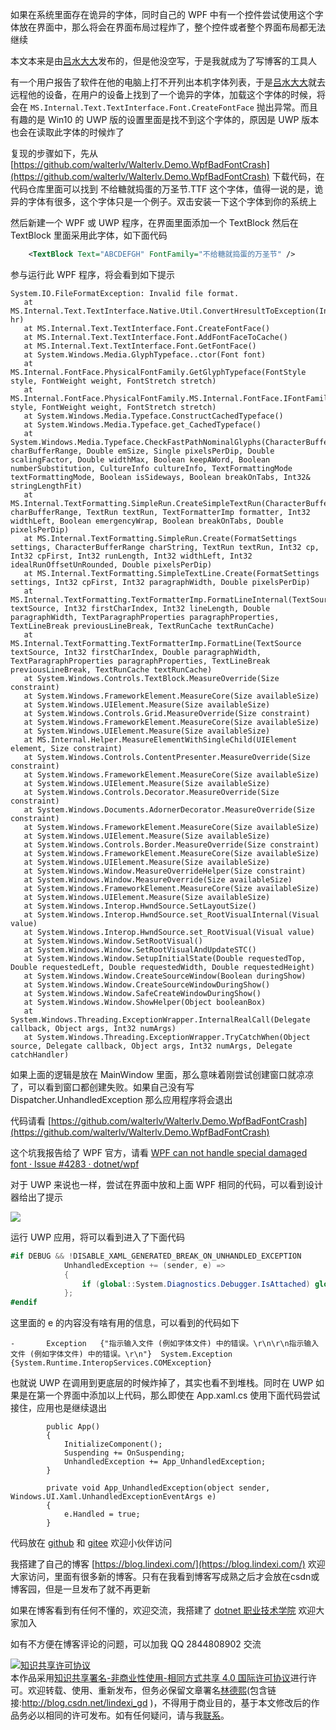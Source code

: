 
如果在系统里面存在诡异的字体，同时自己的 WPF 中有一个控件尝试使用这个字体放在界面中，那么将会在界面布局过程炸了，整个控件或者整个界面布局都无法继续

<!--more-->


<!-- 发布 -->

本文本来是由[吕水大大](http://blog.walterlv.com/)发布的，但是他没空写，于是我就成为了写博客的工具人

有一个用户报告了软件在他的电脑上打不开列出本机字体列表，于是[吕水大大](http://blog.walterlv.com/)就去远程他的设备，在用户的设备上找到了一个诡异的字体，加载这个字体的时候，将会在 `MS.Internal.Text.TextInterface.Font.CreateFontFace` 抛出异常。而且有趣的是 Win10 的 UWP 版的设置里面是找不到这个字体的，原因是 UWP 版本也会在读取此字体的时候炸了

复现的步骤如下，先从 [https://github.com/walterlv/Walterlv.Demo.WpfBadFontCrash](https://github.com/walterlv/Walterlv.Demo.WpfBadFontCrash) 下载代码，在代码仓库里面可以找到 不给糖就捣蛋的万圣节.TTF 这个字体，值得一说的是，诡异的字体有很多，这个字体只是一个例子。双击安装一下这个字体到你的系统上

然后新建一个 WPF 或 UWP 程序，在界面里面添加一个 TextBlock 然后在 TextBlock 里面采用此字体，如下面代码

```xml
    <TextBlock Text="ABCDEFGH" FontFamily="不给糖就捣蛋的万圣节" />
```

参与运行此 WPF 程序，将会看到如下提示

```
System.IO.FileFormatException: Invalid file format.
   at MS.Internal.Text.TextInterface.Native.Util.ConvertHresultToException(Int32 hr)
   at MS.Internal.Text.TextInterface.Font.CreateFontFace()
   at MS.Internal.Text.TextInterface.Font.AddFontFaceToCache()
   at MS.Internal.Text.TextInterface.Font.GetFontFace()
   at System.Windows.Media.GlyphTypeface..ctor(Font font)
   at MS.Internal.FontFace.PhysicalFontFamily.GetGlyphTypeface(FontStyle style, FontWeight weight, FontStretch stretch)
   at MS.Internal.FontFace.PhysicalFontFamily.MS.Internal.FontFace.IFontFamily.GetTypefaceMetrics(FontStyle style, FontWeight weight, FontStretch stretch)
   at System.Windows.Media.Typeface.ConstructCachedTypeface()
   at System.Windows.Media.Typeface.get_CachedTypeface()
   at System.Windows.Media.Typeface.CheckFastPathNominalGlyphs(CharacterBufferRange charBufferRange, Double emSize, Single pixelsPerDip, Double scalingFactor, Double widthMax, Boolean keepAWord, Boolean numberSubstitution, CultureInfo cultureInfo, TextFormattingMode textFormattingMode, Boolean isSideways, Boolean breakOnTabs, Int32& stringLengthFit)
   at MS.Internal.TextFormatting.SimpleRun.CreateSimpleTextRun(CharacterBufferRange charBufferRange, TextRun textRun, TextFormatterImp formatter, Int32 widthLeft, Boolean emergencyWrap, Boolean breakOnTabs, Double pixelsPerDip)
   at MS.Internal.TextFormatting.SimpleRun.Create(FormatSettings settings, CharacterBufferRange charString, TextRun textRun, Int32 cp, Int32 cpFirst, Int32 runLength, Int32 widthLeft, Int32 idealRunOffsetUnRounded, Double pixelsPerDip)
   at MS.Internal.TextFormatting.SimpleTextLine.Create(FormatSettings settings, Int32 cpFirst, Int32 paragraphWidth, Double pixelsPerDip)
   at MS.Internal.TextFormatting.TextFormatterImp.FormatLineInternal(TextSource textSource, Int32 firstCharIndex, Int32 lineLength, Double paragraphWidth, TextParagraphProperties paragraphProperties, TextLineBreak previousLineBreak, TextRunCache textRunCache)
   at MS.Internal.TextFormatting.TextFormatterImp.FormatLine(TextSource textSource, Int32 firstCharIndex, Double paragraphWidth, TextParagraphProperties paragraphProperties, TextLineBreak previousLineBreak, TextRunCache textRunCache)
   at System.Windows.Controls.TextBlock.MeasureOverride(Size constraint)
   at System.Windows.FrameworkElement.MeasureCore(Size availableSize)
   at System.Windows.UIElement.Measure(Size availableSize)
   at System.Windows.Controls.Grid.MeasureOverride(Size constraint)
   at System.Windows.FrameworkElement.MeasureCore(Size availableSize)
   at System.Windows.UIElement.Measure(Size availableSize)
   at MS.Internal.Helper.MeasureElementWithSingleChild(UIElement element, Size constraint)
   at System.Windows.Controls.ContentPresenter.MeasureOverride(Size constraint)
   at System.Windows.FrameworkElement.MeasureCore(Size availableSize)
   at System.Windows.UIElement.Measure(Size availableSize)
   at System.Windows.Controls.Decorator.MeasureOverride(Size constraint)
   at System.Windows.Documents.AdornerDecorator.MeasureOverride(Size constraint)
   at System.Windows.FrameworkElement.MeasureCore(Size availableSize)
   at System.Windows.UIElement.Measure(Size availableSize)
   at System.Windows.Controls.Border.MeasureOverride(Size constraint)
   at System.Windows.FrameworkElement.MeasureCore(Size availableSize)
   at System.Windows.UIElement.Measure(Size availableSize)
   at System.Windows.Window.MeasureOverrideHelper(Size constraint)
   at System.Windows.Window.MeasureOverride(Size availableSize)
   at System.Windows.FrameworkElement.MeasureCore(Size availableSize)
   at System.Windows.UIElement.Measure(Size availableSize)
   at System.Windows.Interop.HwndSource.SetLayoutSize()
   at System.Windows.Interop.HwndSource.set_RootVisualInternal(Visual value)
   at System.Windows.Interop.HwndSource.set_RootVisual(Visual value)
   at System.Windows.Window.SetRootVisual()
   at System.Windows.Window.SetRootVisualAndUpdateSTC()
   at System.Windows.Window.SetupInitialState(Double requestedTop, Double requestedLeft, Double requestedWidth, Double requestedHeight)
   at System.Windows.Window.CreateSourceWindow(Boolean duringShow)
   at System.Windows.Window.CreateSourceWindowDuringShow()
   at System.Windows.Window.SafeCreateWindowDuringShow()
   at System.Windows.Window.ShowHelper(Object booleanBox)
   at System.Windows.Threading.ExceptionWrapper.InternalRealCall(Delegate callback, Object args, Int32 numArgs)
   at System.Windows.Threading.ExceptionWrapper.TryCatchWhen(Object source, Delegate callback, Object args, Int32 numArgs, Delegate catchHandler)
```

如果上面的逻辑是放在 MainWindow 里面，那么意味着刚尝试创建窗口就凉凉了，可以看到窗口都创建失败。如果自己没有写 Dispatcher.UnhandledException 那么应用程序将会退出

代码请看 [https://github.com/walterlv/Walterlv.Demo.WpfBadFontCrash](https://github.com/walterlv/Walterlv.Demo.WpfBadFontCrash)

这个坑我报告给了 WPF 官方，请看 [WPF can not handle special damaged font · Issue #4283 · dotnet/wpf](https://github.com/dotnet/wpf/issues/4283)

对于 UWP 来说也一样，尝试在界面中放和上面 WPF 相同的代码，可以看到设计器给出了提示

![](http://image.acmx.xyz/lindexi%2F202131316131196.jpg)

运行 UWP 应用，将可以看到进入了下面代码

```csharp
#if DEBUG && !DISABLE_XAML_GENERATED_BREAK_ON_UNHANDLED_EXCEPTION
            UnhandledException += (sender, e) =>
            {
                if (global::System.Diagnostics.Debugger.IsAttached) global::System.Diagnostics.Debugger.Break();
            };
#endif
```

这里面的 e 的内容没有啥有用的信息，可以看到的代码如下

```
-		Exception	{"指示输入文件 (例如字体文件) 中的错误。\r\n\r\n指示输入文件 (例如字体文件) 中的错误。\r\n"}	System.Exception {System.Runtime.InteropServices.COMException}
```

也就说 UWP 在调用到更底层的时候炸掉了，其实也看不到堆栈。同时在 UWP 如果是在第一个界面中添加以上代码，那么即使在 App.xaml.cs 使用下面代码尝试接住，应用也是继续退出

```
        public App()
        {
            InitializeComponent();
            Suspending += OnSuspending;
            UnhandledException += App_UnhandledException;
        }

        private void App_UnhandledException(object sender, Windows.UI.Xaml.UnhandledExceptionEventArgs e)
        {
            e.Handled = true;
        }
```

代码放在 [github](https://github.com/lindexi/lindexi_gd/tree/0fe2a367/KinubachekallHinuquba) 和 [gitee](https://gitee.com/lindexi/lindexi_gd/tree/0fe2a367/KinubachekallHinuquba) 欢迎小伙伴访问



<!-- 

WPF can not handle special damaged font


* .NET Core Version: All
* Windows version: Any
* Does the bug reproduce also in WPF for .NET Framework 4.8?: Yes

 **Problem description:**

When we use the special damaged font, the WPF layout system will break. And we can not do something to handle it.

The step:

1. Clone the [https://github.com/walterlv/Walterlv.Demo.WpfBadFontCrash](https://github.com/walterlv/Walterlv.Demo.WpfBadFontCrash) repo
2. Install the 不给糖就捣蛋的万圣节.TTF font in the Walterlv.Demo.WpfBadFontCrash folder
3. Add the code to MainWindow.xaml and then build and run the application

    <TextBlock Text="ABCDEFGH" FontFamily="不给糖就捣蛋的万圣节" />
 
 **Actual behavior:** 


And you will find the application throw the exception.

System.IO.FileFormatException: Invalid file format.
   at MS.Internal.Text.TextInterface.Native.Util.ConvertHresultToException(Int32 hr)
   at MS.Internal.Text.TextInterface.Font.CreateFontFace()
   at MS.Internal.Text.TextInterface.Font.AddFontFaceToCache()
   at MS.Internal.Text.TextInterface.Font.GetFontFace()
   at System.Windows.Media.GlyphTypeface..ctor(Font font)
   at MS.Internal.FontFace.PhysicalFontFamily.GetGlyphTypeface(FontStyle style, FontWeight weight, FontStretch stretch)
   at MS.Internal.FontFace.PhysicalFontFamily.MS.Internal.FontFace.IFontFamily.GetTypefaceMetrics(FontStyle style, FontWeight weight, FontStretch stretch)
   at System.Windows.Media.Typeface.ConstructCachedTypeface()
   at System.Windows.Media.Typeface.get_CachedTypeface()
   at System.Windows.Media.Typeface.CheckFastPathNominalGlyphs(CharacterBufferRange charBufferRange, Double emSize, Single pixelsPerDip, Double scalingFactor, Double widthMax, Boolean keepAWord, Boolean numberSubstitution, CultureInfo cultureInfo, TextFormattingMode textFormattingMode, Boolean isSideways, Boolean breakOnTabs, Int32& stringLengthFit)
   at MS.Internal.TextFormatting.SimpleRun.CreateSimpleTextRun(CharacterBufferRange charBufferRange, TextRun textRun, TextFormatterImp formatter, Int32 widthLeft, Boolean emergencyWrap, Boolean breakOnTabs, Double pixelsPerDip)
   at MS.Internal.TextFormatting.SimpleRun.Create(FormatSettings settings, CharacterBufferRange charString, TextRun textRun, Int32 cp, Int32 cpFirst, Int32 runLength, Int32 widthLeft, Int32 idealRunOffsetUnRounded, Double pixelsPerDip)
   at MS.Internal.TextFormatting.SimpleTextLine.Create(FormatSettings settings, Int32 cpFirst, Int32 paragraphWidth, Double pixelsPerDip)
   at MS.Internal.TextFormatting.TextFormatterImp.FormatLineInternal(TextSource textSource, Int32 firstCharIndex, Int32 lineLength, Double paragraphWidth, TextParagraphProperties paragraphProperties, TextLineBreak previousLineBreak, TextRunCache textRunCache)
   at MS.Internal.TextFormatting.TextFormatterImp.FormatLine(TextSource textSource, Int32 firstCharIndex, Double paragraphWidth, TextParagraphProperties paragraphProperties, TextLineBreak previousLineBreak, TextRunCache textRunCache)
   at System.Windows.Controls.TextBlock.MeasureOverride(Size constraint)
   at System.Windows.FrameworkElement.MeasureCore(Size availableSize)
   at System.Windows.UIElement.Measure(Size availableSize)
   at System.Windows.Controls.Grid.MeasureOverride(Size constraint)
   at System.Windows.FrameworkElement.MeasureCore(Size availableSize)
   at System.Windows.UIElement.Measure(Size availableSize)
   at MS.Internal.Helper.MeasureElementWithSingleChild(UIElement element, Size constraint)
   at System.Windows.Controls.ContentPresenter.MeasureOverride(Size constraint)
   at System.Windows.FrameworkElement.MeasureCore(Size availableSize)
   at System.Windows.UIElement.Measure(Size availableSize)
   at System.Windows.Controls.Decorator.MeasureOverride(Size constraint)
   at System.Windows.Documents.AdornerDecorator.MeasureOverride(Size constraint)
   at System.Windows.FrameworkElement.MeasureCore(Size availableSize)
   at System.Windows.UIElement.Measure(Size availableSize)
   at System.Windows.Controls.Border.MeasureOverride(Size constraint)
   at System.Windows.FrameworkElement.MeasureCore(Size availableSize)
   at System.Windows.UIElement.Measure(Size availableSize)
   at System.Windows.Window.MeasureOverrideHelper(Size constraint)
   at System.Windows.Window.MeasureOverride(Size availableSize)
   at System.Windows.FrameworkElement.MeasureCore(Size availableSize)
   at System.Windows.UIElement.Measure(Size availableSize)
   at System.Windows.Interop.HwndSource.SetLayoutSize()
   at System.Windows.Interop.HwndSource.set_RootVisualInternal(Visual value)
   at System.Windows.Interop.HwndSource.set_RootVisual(Visual value)
   at System.Windows.Window.SetRootVisual()
   at System.Windows.Window.SetRootVisualAndUpdateSTC()
   at System.Windows.Window.SetupInitialState(Double requestedTop, Double requestedLeft, Double requestedWidth, Double requestedHeight)
   at System.Windows.Window.CreateSourceWindow(Boolean duringShow)
   at System.Windows.Window.CreateSourceWindowDuringShow()
   at System.Windows.Window.SafeCreateWindowDuringShow()
   at System.Windows.Window.ShowHelper(Object booleanBox)
   at System.Windows.Threading.ExceptionWrapper.InternalRealCall(Delegate callback, Object args, Int32 numArgs)
   at System.Windows.Threading.ExceptionWrapper.TryCatchWhen(Object source, Delegate callback, Object args, Int32 numArgs, Delegate catchHandler)

And the WPF layout system will break.

It also makes UWP application not work
 
 **Expected behavior:**

We can handle the exception to fix the WPF layout system
 
 **Minimal repro:**

[https://github.com/walterlv/Walterlv.Demo.WpfBadFontCrash](https://github.com/walterlv/Walterlv.Demo.WpfBadFontCrash) 

-->


我搭建了自己的博客 [https://blog.lindexi.com/](https://blog.lindexi.com/) 欢迎大家访问，里面有很多新的博客。只有在我看到博客写成熟之后才会放在csdn或博客园，但是一旦发布了就不再更新

如果在博客看到有任何不懂的，欢迎交流，我搭建了 [dotnet 职业技术学院](https://t.me/dotnet_campus) 欢迎大家加入

如有不方便在博客评论的问题，可以加我 QQ 2844808902 交流

<a rel="license" href="http://creativecommons.org/licenses/by-nc-sa/4.0/"><img alt="知识共享许可协议" style="border-width:0" src="https://licensebuttons.net/l/by-nc-sa/4.0/88x31.png" /></a><br />本作品采用<a rel="license" href="http://creativecommons.org/licenses/by-nc-sa/4.0/">知识共享署名-非商业性使用-相同方式共享 4.0 国际许可协议</a>进行许可。欢迎转载、使用、重新发布，但务必保留文章署名[林德熙](http://blog.csdn.net/lindexi_gd)(包含链接:http://blog.csdn.net/lindexi_gd )，不得用于商业目的，基于本文修改后的作品务必以相同的许可发布。如有任何疑问，请与我[联系](mailto:lindexi_gd@163.com)。